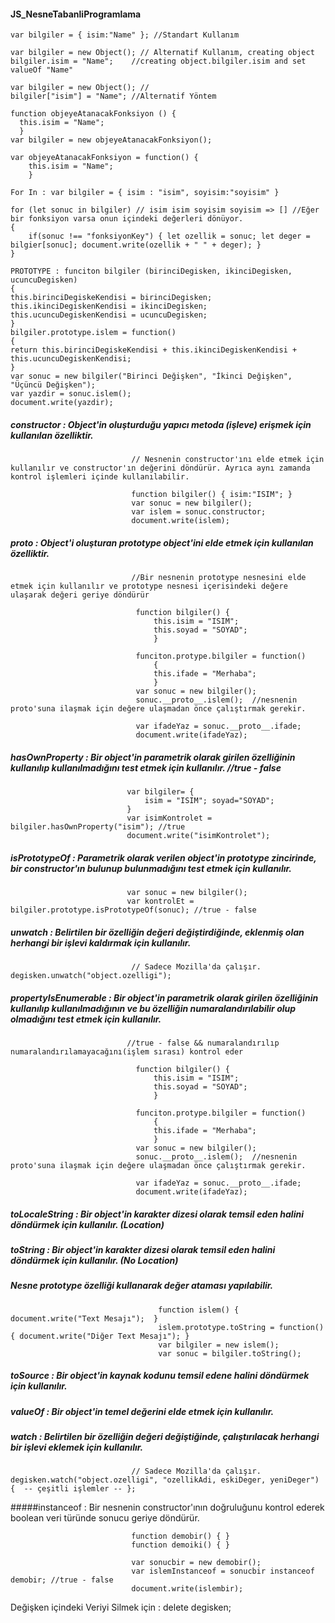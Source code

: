  #### JS_NesneTabanliProgramlama

    var bilgiler = { isim:"Name" }; //Standart Kullanım

    var bilgiler = new Object(); // Alternatif Kullanım, creating object
    bilgiler.isim = "Name";    //creating object.bilgiler.isim and set valueOf "Name"

    var bilgiler = new Object(); //
    bilgiler["isim"] = "Name"; //Alternatif Yöntem

    function objeyeAtanacakFonksiyon () {
      this.isim = "Name";
      }
    var bilgiler = new objeyeAtanacakFonksiyon();

    var objeyeAtanacakFonksiyon = function() {
        this.isim = "Name";
        }

    For In : var bilgiler = { isim : "isim", soyisim:"soyisim" }

    for (let sonuc in bilgiler) // isim isim soyisim soyisim => [] //Eğer bir fonksiyon varsa onun içindeki değerleri dönüyor. 
    {
        if(sonuc !== "fonksiyonKey") { let ozellik = sonuc; let deger = bilgier[sonuc]; document.write(ozellik + " " + deger); } 
    }

    PROTOTYPE : funciton bilgiler (birinciDegisken, ikinciDegisken, ucuncuDegisken) 
    { 
    this.birinciDegiskeKendisi = birinciDegisken; this.ikinciDegiskenKendisi = ikinciDegisken; this.ucuncuDegiskenKendisi = ucuncuDegisken; 
    }
    bilgiler.prototype.islem = function() 
    { 
    return this.birinciDegiskeKendisi + this.ikinciDegiskenKendisi + this.ucuncuDegiskenKendisi; 
    } 
    var sonuc = new bilgiler("Birinci Değişken", "İkinci Değişken", "Üçüncü Değişken"); 
    var yazdir = sonuc.islem(); 
    document.write(yazdir);

##### constructor            : Object'in oluşturduğu yapıcı metoda (işleve) erişmek için kullanılan özelliktir. 
                               // Nesnenin constructor'ını elde etmek için kullanılır ve constructor'ın değerini döndürür. Ayrıca aynı zamanda kontrol işlemleri içinde kullanılabilir.

                               function bilgiler() { isim:"ISIM"; }
                               var sonuc = new bilgiler();
                               var islem = sonuc.constructor; 
                               document.write(islem);  

##### __proto__              : Object'i oluşturan prototype object'ini elde etmek için kullanılan özelliktir. 
                               //Bir nesnenin prototype nesnesini elde etmek için kullanılır ve prototype nesnesi içerisindeki değere ulaşarak değeri geriye döndürür

                                function bilgiler() {
                                    this.isim = "ISIM";
                                    this.soyad = "SOYAD";
                                    }
                                    
                                funciton.protype.bilgiler = function() 
                                    {
                                    this.ifade = "Merhaba";
                                    }
                                var sonuc = new bilgiler();
                                sonuc.__proto__.islem();  //nesnenin proto'suna ilaşmak için değere ulaşmadan önce çalıştırmak gerekir.
                                
                                var ifadeYaz = sonuc.__proto__.ifade; 
                                document.write(ifadeYaz);



##### hasOwnProperty         : Bir object'in parametrik olarak girilen özelliğinin kullanılıp kullanılmadığını test etmek için kullanılır. //true - false
                              var bilgiler= {
                                  isim = "ISIM"; soyad="SOYAD";
                              }
                              var isimKontrolet = bilgiler.hasOwnProperty("isim"); //true
                              document.write("isimKontrolet");

##### isPrototypeOf          : Parametrik olarak verilen object'in prototype zincirinde, bir constructor'ın bulunup bulunmadığını test etmek için kullanılır.

                              var sonuc = new bilgiler();
                              var kontrolEt = bilgiler.prototype.isPrototypeOf(sonuc); //true - false

##### unwatch                : Belirtilen bir özelliğin değeri değiştirdiğinde, eklenmiş olan herhangi bir işlevi kaldırmak için kullanılır.
                               // Sadece Mozilla'da çalışır.   degisken.unwatch("object.ozelligi");
                               
##### propertyIsEnumerable   : Bir object'in parametrik olarak girilen özelliğinin kullanılıp kullanılmadığının ve bu özelliğin numaralandırılabilir olup olmadığını test etmek için kullanılır. 
                              //true - false && numaralandırılıp numaralandırılamayacağını(işlem sırası) kontrol eder

                                function bilgiler() {
                                    this.isim = "ISIM";
                                    this.soyad = "SOYAD";
                                    }
                                    
                                funciton.protype.bilgiler = function() 
                                    {
                                    this.ifade = "Merhaba";
                                    }
                                var sonuc = new bilgiler();
                                sonuc.__proto__.islem();  //nesnenin proto'suna ilaşmak için değere ulaşmadan önce çalıştırmak gerekir.
                                
                                var ifadeYaz = sonuc.__proto__.ifade; 
                                document.write(ifadeYaz);
                 
##### toLocaleString         : Bir object'in karakter dizesi olarak temsil eden halini döndürmek için kullanılır. (Location)  


##### toString               : Bir object'in karakter dizesi olarak temsil eden halini döndürmek için kullanılır. (No Location)
#####                          Nesne prototype özelliği kullanarak değer ataması yapılabilir.
                                     function islem() { document.write("Text Mesajı");  }
                                     islem.prototype.toString = function() { document.write("Diğer Text Mesajı"); }
                                     var bilgiler = new islem();
                                     var sonuc = bilgiler.toString();

##### toSource               : Bir object'in kaynak kodunu temsil edene halini döndürmek için kullanılır.
##### valueOf                : Bir object'in temel değerini elde etmek için kullanılır.

##### watch                  : Belirtilen bir özelliğin değeri değiştiğinde, çalıştırılacak herhangi bir işlevi eklemek için kullanılır.
                               // Sadece Mozilla'da çalışır.  degisken.watch("object.ozelligi", "ozellikAdi, eskiDeger, yeniDeger") {  -- çeşitli işlemler -- };

#####instanceof              : Bir nesnenin constructor'ının doğruluğunu kontrol ederek boolean veri türünde sonucu geriye döndürür.

                               function demobir() { }
                               function demoiki() { }
                                 
                               var sonucbir = new demobir();
                               var islemInstanceof = sonucbir instanceof demobir; //true - false
                               document.write(islembir);

Değişken içindeki Veriyi Silmek için : delete degisken;
